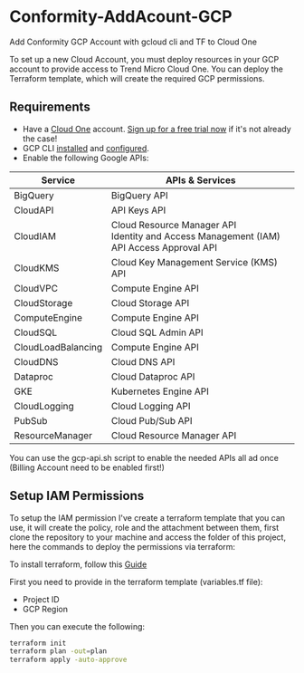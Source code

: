 # Conformity-AddAcount-GCP
Add Conformity GCP Account with gcloud cli and TF to Cloud One

To set up a new Cloud Account, you must deploy resources in your GCP account to provide access to Trend Micro Cloud One. You can deploy the Terraform template, which will create the required GCP permissions.

## Requirements

- Have a [Cloud One](https://www.trendmicro.com/cloudone) account. [Sign up for a free trial now](https://cloudone.trendmicro.com/register) if it's not already the case!
- GCP CLI [installed](https://cloud.google.com/sdk/docs/install) and [configured](https://cloud.google.com/sdk/docs/initializing).
- Enable the following Google APIs:

|Service|APIs & Services|
|---|---|
|BigQuery|BigQuery API|
|CloudAPI|API Keys API|
|CloudIAM|Cloud Resource Manager API<br>Identity and Access Management (IAM)<br>API Access Approval API|
|CloudKMS|Cloud Key Management Service (KMS) API|
|CloudVPC|Compute Engine API|
|CloudStorage|Cloud Storage API|
|ComputeEngine|Compute Engine API|
|CloudSQL|Cloud SQL Admin API|
|CloudLoadBalancing|Compute Engine API|
|CloudDNS|Cloud DNS API|
|Dataproc|Cloud Dataproc API|
|GKE|Kubernetes Engine API|
|CloudLogging|Cloud Logging API|
|PubSub|Cloud Pub/Sub API|
|ResourceManager|Cloud Resource Manager API|

You can use the gcp-api.sh script to enable the needed APIs all ad once (Billing Account need to be enabled first!)


## Setup IAM Permissions

To setup the IAM permission I've create a terraform template that you can use, it will create the policy, role and the attachment between them, first clone the repository to your machine and access the folder of this project, here the commands to deploy the permissions via terraform:

 To install terraform, follow this [Guide](https://learn.hashicorp.com/tutorials/terraform/install-cli#install-terraform)

 First you need to provide in the terraform template (variables.tf file):

- Project ID
- GCP Region

 Then you can execute the following:

   ```bash
   terraform init
   terraform plan -out=plan
   terraform apply -auto-approve
   ```
